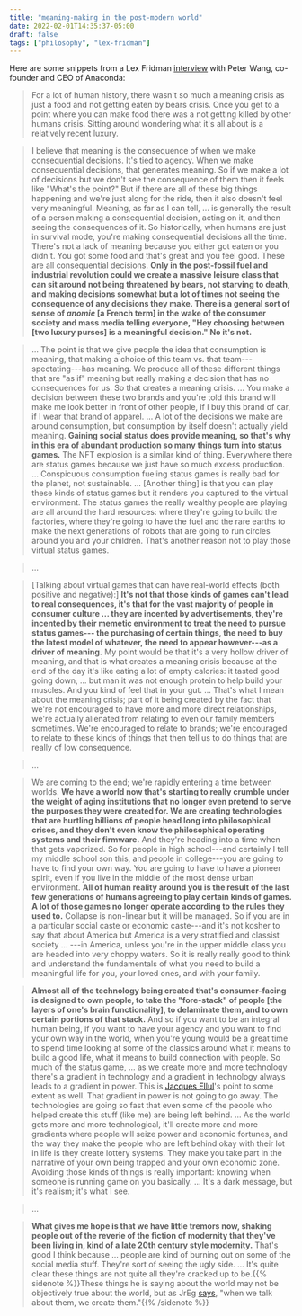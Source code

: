 ```yaml
---
title: "meaning-making in the post-modern world"
date: 2022-02-01T14:35:37-05:00
draft: false
tags: ["philosophy", "lex-fridman"]
---
```


Here are some snippets from a Lex Fridman [interview](https://web.archive.org/web/20221227111818/https://lexfridman.com/peter-wang/) with Peter Wang, co-founder and CEO of Anaconda:

> For a lot of human history, there wasn't so much a meaning crisis as just a food and not getting eaten by bears crisis. Once you get to a point where you can make food there was a not getting killed by other humans crisis. Sitting around wondering what it's all about is a relatively recent luxury.

> I believe that meaning is the consequence of when we make consequential decisions. It's tied to agency. When we make consequential decisions, that generates meaning. So if we make a lot of decisions but we don't see the consequence of them then it feels like "What's the point?" But if there are all of these big things happening and we're just along for the ride, then it also doesn't feel very meaningful. Meaning, as far as I can tell, ... is generally the result of a person making a consequential decision, acting on it, and then seeing the consequences of it. So historically, when humans are just in survival mode, you're making consequential decisions all the time. There's not a lack of meaning because you either got eaten or you didn't. You got some food and that's great and you feel good. These are all consequential decisions. **Only in the post-fossil fuel and industrial revolution could we create a massive leisure class that can sit around not being threatened by bears, not starving to death, and making decisions somewhat but a lot of times not seeing the consequence of any decisions they make. There is a general sort of sense of *anomie* [a French term] in the wake of the consumer society and mass media telling everyone, "Hey choosing between [two luxury purses] is a meaningful decision." No it's not.**

> ... The point is that we give people the idea that consumption is meaning, that making a choice of this team vs. that team---spectating---has meaning. We produce all of these different things that are "as if" meaning but really making a decision that has no consequences for us. So that creates a meaning crisis. ... You make a decision between these two brands and you're told this brand will make me look better in front of other people, if I buy this brand of car, if I wear that brand of apparel. ... A lot of the decisions we make are around consumption, but consumption by itself doesn't actually yield meaning. **Gaining social status does provide meaning, so that's why in this era of abundant production so many things turn into status games.** The NFT explosion is a similar kind of thing. Everywhere there are status games because we just have so much excess production. ... Conspicuous consumption fueling status games is really bad for the planet, not sustainable. ... [Another thing] is that you can play these kinds of status games but it renders you captured to the virtual environment. The status games the really wealthy people are playing are all around the hard resources: where they're going to build the factories, where they're going to have the fuel and the rare earths to make the next generations of robots that are going to run circles around you and your children. That's another reason not to play those virtual status games.

> ...

> [Talking about virtual games that can have real-world effects (both positive and negative):] **It's not that those kinds of games can't lead to real consequences, it's that for the vast majority of people in consumer culture ... they are incented by advertisements, they're incented by their memetic environment to treat the need to pursue status games--- the purchasing of certain things, the need to buy the latest model of whatever, the need to appear however---as a driver of meaning.** My point would be that it's a very hollow driver of meaning, and that is what creates a meaning crisis because at the end of the day it's like eating a lot of empty calories: it tasted good going down, ... but man it was not enough protein to help build your muscles. And you kind of feel that in your gut. ... That's what I mean about the meaning crisis; part of it being created by the fact that we're not encouraged to have more and more direct relationships, we're actually alienated from relating to even our family members sometimes. We're encouraged to relate to brands; we're encouraged to relate to these kinds of things that then tell us to do things that are really of low consequence.

> ...

> We are coming to the end; we're rapidly entering a time between worlds. **We have a world now that's starting to really crumble under the weight of aging institutions that no longer even pretend to serve the purposes they were created for. We are creating technologies that are hurtling billions of people head long into philosophical crises, and they don't even know the philosophical operating systems and their firmware.** And they're heading into a time when that gets vaporized. So for people in high school---and certainly I tell my middle school son this, and people in college---you are going to have to find your own way. You are going to have to have a pioneer spirit, even if you live in the middle of the most dense urban environment. **All of human reality around you is the result of the last few generations of humans agreeing to play certain kinds of games. A lot of those games no longer operate according to the rules they used to.** Collapse is non-linear but it will be managed. So if you are in a particular social caste or economic caste---and it's not kosher to say that about America but America is a very stratified and classist society ... ---in America, unless you're in the upper middle class you are headed into very choppy waters. So it is really really good to think and understand the fundamentals of what you need to build a meaningful life for you, your loved ones, and with your family.

> **Almost all of the technology being created that's consumer-facing is designed to own people, to take the "fore-stack" of people [the layers of one's brain functionality], to delaminate them, and to own certain portions of that stack.** And so if you want to be an integral human being, if you want to have your agency and you want to find your own way in the world, when you're young would be a great time to spend time looking at some of the classics around what it means to build a good life, what it means to build connection with people. So much of the status game, ... as we create more and more technology there's a gradient in technology and a gradient in technology always leads to a gradient in power. This is [Jacques Ellul](https://en.wikipedia.org/wiki/Jacques_Ellul)'s point to some extent as well. That gradient in power is not going to go away. The technologies are going so fast that even some of the people who helped create this stuff (like me) are being left behind. ... As the world gets more and more technological, it'll create more and more gradients where people will seize power and economic fortunes, and the way they make the people who are left behind okay with their lot in life is they create lottery systems. They make you take part in the narrative of your own being trapped and your own economic zone. Avoiding those kinds of things is really important: knowing when someone is running game on you basically. ... It's a dark message, but it's realism; it's what I see.

> ...

> **What gives me hope is that we have little tremors now, shaking people out of the reverie of the fiction of modernity that they've been living in, kind of a late 20th century style modernity.** That's good I think because ... people are kind of burning out on some of the social media stuff. They're sort of seeing the ugly side. ... It's quite clear these things are not quite all they're cracked up to be.{{% sidenote %}}These things he is saying about the world may not be objectively true about the world, but as JrEg [says](https://youtu.be/_ZNCCttVMg8?t=1592), "when we talk about them, we create them."{{% /sidenote %}}
